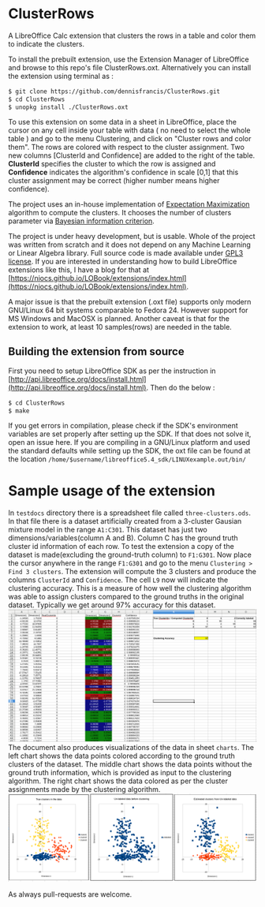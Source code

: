 # ClusterRows

A LibreOffice Calc extension that clusters the rows in a table and color them to indicate the clusters.

To install the prebuilt extension, use the Extension Manager of LibreOffice and browse to this repo's file ClusterRows.oxt. Alternatively you can install the extension using terminal as :
```
$ git clone https://github.com/dennisfrancis/ClusterRows.git
$ cd ClusterRows
$ unopkg install ./ClusterRows.oxt
```

To use this extension on some data in a sheet in LibreOffice, place the cursor on any cell inside your table with data ( no need to select the whole table ) and go to the menu Clustering, and click on "Cluster rows and color them". The rows are colored with respect to the cluster assignment. Two new columns [ClusterId and Confidence] are added to the right of the table. **ClusterId** specifies the cluster to which the row is assigned and **Confidence** indicates the algorithm's confidence in scale [0,1] that this cluster assignment may be correct (higher number means higher confidence).

The project uses an in-house implementation of [Expectation Maximization](http://cs229.stanford.edu/notes/cs229-notes7b.pdf) algorithm to compute the clusters. It chooses the number of clusters parameter via [Bayesian information criterion](https://en.wikipedia.org/wiki/Bayesian_information_criterion).

The project is under heavy development, but is usable. Whole of the project was written from scratch and it does not depend on any Machine Learning or Linear Algebra library. Full source code is made available under [GPL3 license](https://www.gnu.org/licenses/gpl-3.0.en.html). If you are interested in understanding how to build LibreOffice extensions like this, I have a blog for that at [https://niocs.github.io/LOBook/extensions/index.html](https://niocs.github.io/LOBook/extensions/index.html).

A major issue is that the prebuilt extension (.oxt file) supports only modern GNU/Linux 64 bit systems comparable to Fedora 24. However support for MS Windows and MacOSX is planned. Another caveat is that for the extension to work, at least 10 samples(rows) are needed in the table.

## Building the extension from source

First you need to setup LibreOffice SDK as per the instruction in [http://api.libreoffice.org/docs/install.html](http://api.libreoffice.org/docs/install.html).
Then do the below :

```
$ cd ClusterRows
$ make
```

If you get errors in compilation, please check if the SDK's environment variables are set properly after setting up the SDK. If that does not solve it, open an issue here.
If you are compiling in a GNU/Linux platform and used the standard defaults while setting up the SDK, the oxt file can be found at the location
`/home/$username/libreoffice5.4_sdk/LINUXexample.out/bin/`

# Sample usage of the extension
In `testdocs` directory there is a spreadsheet file called `three-clusters.ods`. In that file there is a dataset artificially created from a 3-cluster Gausian mixture model in the range `A1:C301`.
This dataset has just two dimensions/variables(column A and B). Column C has the ground truth cluster id information of each row. To test the extension a copy of the dataset is made(excluding the ground-truth column) to `F1:G301`. Now place the cursor anywhere in the range `F1:G301` and go to the menu `Clustering > Find 3 clusters`. The extension will compute the 3 clusters and produce the columns `ClusterId` and `Confidence`. The cell `L9` now will indicate the clustering accuracy. This is a measure of how well the clustering algorithm was able to assign clusters compared to the ground truths in the original dataset. Typically we get around 97% accuracy for this dataset.
![Clustering Output](img/output.png)
The document also produces visualizations of the data in sheet `charts`. The left chart shows the data points colored according to the ground truth clusters of the dataset. The middle chart shows the data points without the ground truth information, which is provided as input to the clustering algorithm. The right chart shows the data colored as per the cluster assignments made by the clustering algorithm.
![Visualization](img/chart.png)

As always pull-requests are welcome.
